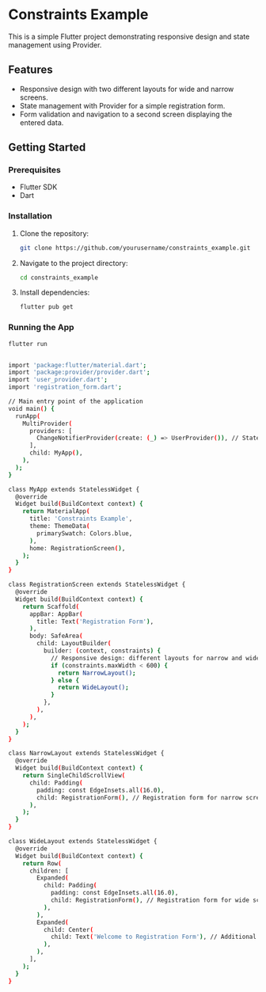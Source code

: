 # Constraints Example

This is a simple Flutter project demonstrating responsive design and state management using Provider.

## Features

- Responsive design with two different layouts for wide and narrow screens.
- State management with Provider for a simple registration form.
- Form validation and navigation to a second screen displaying the entered data.

## Getting Started

### Prerequisites

- Flutter SDK
- Dart

### Installation

1. Clone the repository:
    ```sh
    git clone https://github.com/yourusername/constraints_example.git
    ```
2. Navigate to the project directory:
    ```sh
    cd constraints_example
    ```
3. Install dependencies:
    ```sh
    flutter pub get
    ```

### Running the App

```sh
flutter run


import 'package:flutter/material.dart';
import 'package:provider/provider.dart';
import 'user_provider.dart';
import 'registration_form.dart';

// Main entry point of the application
void main() {
  runApp(
    MultiProvider(
      providers: [
        ChangeNotifierProvider(create: (_) => UserProvider()), // State management using Provider
      ],
      child: MyApp(),
    ),
  );
}

class MyApp extends StatelessWidget {
  @override
  Widget build(BuildContext context) {
    return MaterialApp(
      title: 'Constraints Example',
      theme: ThemeData(
        primarySwatch: Colors.blue,
      ),
      home: RegistrationScreen(),
    );
  }
}

class RegistrationScreen extends StatelessWidget {
  @override
  Widget build(BuildContext context) {
    return Scaffold(
      appBar: AppBar(
        title: Text('Registration Form'),
      ),
      body: SafeArea(
        child: LayoutBuilder(
          builder: (context, constraints) {
            // Responsive design: different layouts for narrow and wide screens
            if (constraints.maxWidth < 600) {
              return NarrowLayout();
            } else {
              return WideLayout();
            }
          },
        ),
      ),
    );
  }
}

class NarrowLayout extends StatelessWidget {
  @override
  Widget build(BuildContext context) {
    return SingleChildScrollView(
      child: Padding(
        padding: const EdgeInsets.all(16.0),
        child: RegistrationForm(), // Registration form for narrow screens
      ),
    );
  }
}

class WideLayout extends StatelessWidget {
  @override
  Widget build(BuildContext context) {
    return Row(
      children: [
        Expanded(
          child: Padding(
            padding: const EdgeInsets.all(16.0),
            child: RegistrationForm(), // Registration form for wide screens
          ),
        ),
        Expanded(
          child: Center(
            child: Text('Welcome to Registration Form'), // Additional content for wide screens
          ),
        ),
      ],
    );
  }
}
